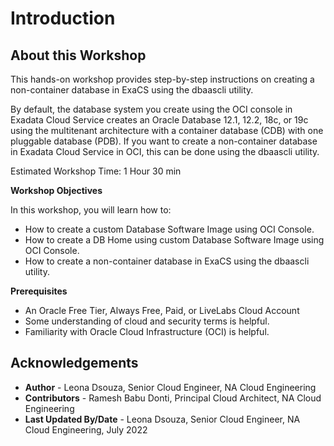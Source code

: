 # Introduction

## About this Workshop

This hands-on workshop provides step-by-step instructions on creating a non-container database in ExaCS using the dbaascli utility.

By default, the database system you create using the OCI console in Exadata Cloud Service creates an Oracle Database 12.1, 12.2, 18c, or 19c using the multitenant architecture with a container database (CDB) with one pluggable database (PDB). If you want to create a non-container database in Exadata Cloud Service in OCI, this can be done using the dbaascli utility.

Estimated Workshop Time: 1 Hour 30 min

**Workshop Objectives**

In this workshop, you will learn how to:
* How to create a custom Database Software Image using OCI Console.
* How to create a DB Home using custom Database Software Image using OCI Console.
* How to create a non-container database in ExaCS using the dbaascli utility.


**Prerequisites**
* An Oracle Free Tier, Always Free, Paid, or LiveLabs Cloud Account
* Some understanding of cloud and security terms is helpful.
* Familiarity with Oracle Cloud Infrastructure (OCI) is helpful.

## Acknowledgements
* **Author** - Leona Dsouza, Senior Cloud Engineer, NA Cloud Engineering
* **Contributors** - Ramesh Babu Donti, Principal Cloud Architect, NA Cloud Engineering
* **Last Updated By/Date** - Leona Dsouza, Senior Cloud Engineer, NA Cloud Engineering, July 2022
